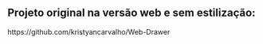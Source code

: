 <h2>Projeto original na versão web e sem estilização:</h2>
https://github.com/kristyancarvalho/Web-Drawer
